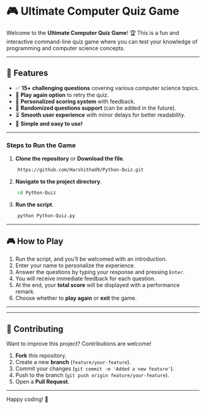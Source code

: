 # 🎮 Ultimate Computer Quiz Game

Welcome to the **Ultimate Computer Quiz Game**! 🏆 This is a fun and interactive command-line quiz game where you can test your knowledge of programming and computer science concepts.

---

## 📌 Features
- ✅ **15+ challenging questions** covering various computer science topics.
- 🔄 **Play again option** to retry the quiz.
- 🎯 **Personalized scoring system** with feedback.
- 🚀 **Randomized questions support** (can be added in the future).
- ⏳ **Smooth user experience** with minor delays for better readability.
- 🔹 **Simple and easy to use!**

---

### Steps to Run the Game
1. **Clone the repository** or **Download the file**.
```sh
    https://github.com/Harshithad9/Python-Quiz.git
```
2. **Navigate to the project directory**.
```sh
    cd Python-Quiz
```
3. **Run the script**.
```sh
    python Python-Quiz.py
```

---

## 🎮 How to Play
1. Run the script, and you’ll be welcomed with an introduction.
2. Enter your name to personalize the experience.
3. Answer the questions by typing your response and pressing `Enter`.
4. You will receive immediate feedback for each question.
5. At the end, your **total score** will be displayed with a performance remark.
6. Choose whether to **play again** or **exit** the game.

---

---

## 🤝 Contributing
Want to improve this project? Contributions are welcome!
1. **Fork** this repository.
2. Create a new **branch** (`feature/your-feature`).
3. Commit your changes (`git commit -m 'Added a new feature'`).
4. Push to the branch (`git push origin feature/your-feature`).
5. Open a **Pull Request**.

---

Happy coding! 🎉

